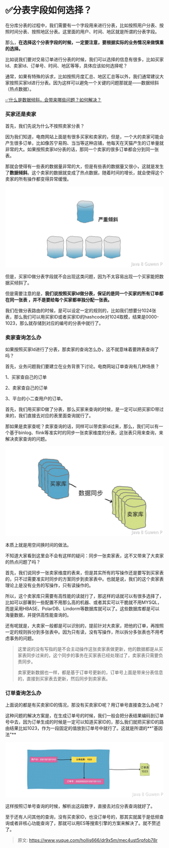 # ✅分表字段如何选择？

在分库分表的过程中，我们需要有一个字段用来进行分表，比如按照用户分表、按照时间分表、按照地区分表。这里面的用户、时间、地区就是所谓的分表字段。

那么，**在选择这个分表字段的时候，一定要注意，要根据实际的业务情况来做慎重的选择。**

比如说我们要对交易订单进行分表的时候，我们可以选择的信息有很多，比如买家Id、卖家Id、订单号、时间、地区等等，具体应该如何选择呢？

通常，如果有特殊的诉求，比如按照月度汇总、地区汇总等以外，我们通常建议大家按照买家Id进行分表。因为这样可以避免一个关键的问题那就是——数据倾斜（热点数据）。

[✅什么是数据倾斜，会带来哪些问题？如何解决？](https://www.yuque.com/hollis666/dr9x5m/fue0vmwupk5zps37?view=doc_embed)


### 买家还是卖家

首先，我们先说为什么不按照卖家分表？

因为我们知道，电商网站上面是有很多买家和卖家的，但是，一个大的卖家可能会产生很多订单，比如像苏宁易购、当当等这种店铺，他每天在天猫产生的订单量就非常的大。如果按照卖家Id分表的话，那同一个卖家的很多订单都会分到同一张表。

那就会使得有一些表的数据量非常的大，但是有些表的数据量又很小，这就是发生了**数据倾斜**。这个卖家的数据就变成了热点数据，随着时间的增长，就会使得这个卖家的所有操作都变得异常缓慢。

![1673157703302-18f52406-82c1-4c68-9da0-9ccb46da7081.jpeg](./img/49R7cXLHAVz2og4e/1673157703302-18f52406-82c1-4c68-9da0-9ccb46da7081-501514.jpeg)

但是，买家ID做分表字段就不会出现这类问题，因为不太容易出现一个买家能把数据买倾斜了。

但是需要注意的是，**我们说按照买家Id做分表，保证的是同一个买家的所有订单都在同一张表 ，并不是要给每个买家都单独分配一张表。**

我们在做分表路由的时候，是可以设定一定的规则的，比如我们想要分1024张表，那么我们可以用买家ID或者买家ID的hashcode对1024取模，结果是0000-1023，那么就存储到对应的编号的分表中就行了。


### 卖家查询怎么办

如果按照买家Id进行了分表，那卖家的查询怎么办，这不就意味着要跨表查询了吗？

首先，业务问题我们要建立在业务背景下讨论。电商网站订单查询有几种场景？

1、买家查自己的订单

2、卖家查自己的订单

3、平台的小二查用户的订单。

首先，我们用买家ID做了分表，那么买家来查询的时候，是一定可以把买家ID带过来的，我们直接去对应的表里面查询就行了。

那如果是卖家查呢？卖家查询的话，同样可以带卖家id过来，那么，我们可以有一个基于binlog、flink等准实时的同步一张卖家维度的分表，这张表只用来查询，来解决卖家查询的问题。

![1673157703326-00e01824-cc62-4e43-aff0-b838cd8235c2.jpeg](./img/49R7cXLHAVz2og4e/1673157703326-00e01824-cc62-4e43-aff0-b838cd8235c2-080755.jpeg)

本质上就是用空间换时间的做法。

不知道大家看到这里会不会有这样的疑问：同步一张卖家表，这不又带来了大卖家的热点问题了吗？

首先，我们说同步一张卖家维度的表来，但是其实所有的写操作还是要写到买家表的，只不过需要准实时同步的方案同步到卖家表中。也就是说，我们的这个卖家表理论上是没有业务的写操作，只有读操作的。

所以，这个卖家库只需要有高性能的读就行了，那这样的话就可以有很多选择了，比如可以部署到一些配置不用那么高的机器、或者其实可以干脆就不用MYSQL，而是采用HBASE、PolarDB、Lindorm等数据库就可以了。这些数据库都是可以海量数据，并提供高性能查询的。

还有呢就是，大卖家一般都是可以识别的，提前针对大卖家，把他的订单，再按照一定的规则拆分到多张表中。因为只有读，没有写操作，所以拆分多张表也不用考虑事务的问题。

> 这里说的没有写指的是不会主动操作这张卖家表做更新，他的数据都是从买家表同步过来的，这个同步的事务在买家表已经处理过了，卖家表只需要负责同步。
> 
> 卖家更新数据也一样，都是基于订单号更新的，订单号上面是带来分表信息的，直接到买家表去更新，然后同步到卖家表。



### 订单查询怎么办

上面说的都是有买卖家ID的情况，那没有买卖家ID呢？用订单号直接查怎么办呢？

这种问题的解决方案是，在生成订单号的时候，我们一般会把分表结果编码到订单号中去，因为订单生成的时候是一定可以知道买家ID的，那么我们就把买家ID的路由结果比如1023，作为一段固定的值放到订单号中就行了。这就是所谓的**"基因法"**

![1673157703285-38d12cf8-6122-4d2e-b8f0-4389488e4099.jpeg](./img/49R7cXLHAVz2og4e/1673157703285-38d12cf8-6122-4d2e-b8f0-4389488e4099-011434.jpeg)

这样按照订单号查询的时候，解析出这段数字，直接去对应分表查询就好了。

至于还有人问其他的查询，没有买卖家ID，也没订单号的，那其实就属于是低频查询或者非核心功能查询了，那就可以用ES等搜索引擎的方案来解决了。就不赘述了。


> 原文: <https://www.yuque.com/hollis666/dr9x5m/mec4ust5rpfob78r>